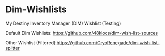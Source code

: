 # Dim-Wishlists
My Destiny Inventory Manager (DIM) Wishlist (Testing)

Default Dim Wishlists: https://github.com/48klocs/dim-wish-list-sources

Other Wishlist (Filtered):https://github.com/CryoRenegade/dim-wish-list-splitter
